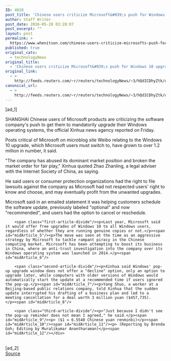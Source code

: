 ```yaml
---
ID: 4028
post_title: 'Chinese users criticize Microsoft&#039;s push for Windows 10 upgrade: Xinhua'
author: Staff Writer
post_date: 2016-05-28 03:28:07
post_excerpt: ""
layout: post
permalink: >
  https://www.whenitson.com/chinese-users-criticize-microsofts-push-for-windows-10-upgrade-xinhua/
published: true
original_cats:
  - technologyNews
original_title:
  - 'Chinese users criticize Microsoft&#039;s push for Windows 10 upgrade: Xinhua'
original_link:
  - >
    http://feeds.reuters.com/~r/reuters/technologyNews/~3/hQdICDhyZtk/us-china-microsoft-windows-idUSKCN0YI0CK
canonical_url:
  - >
    http://feeds.reuters.com/~r/reuters/technologyNews/~3/hQdICDhyZtk/us-china-microsoft-windows-idUSKCN0YI0CK
---
```

 [ad_1]
<br><div id="articleText">
<span id="midArticle_start"/>

<span class="focusParagraph" readability="5"><p><span class="articleLocation">SHANGHAI</span> Chinese users of Microsoft products are criticizing the software company's push to get them to mandatorily upgrade their Windows operating systems, the official Xinhua news agency reported on Friday.</p></span><span id="midArticle_0"/><p>Posts critical of Microsoft on microblog site Weibo relating to the Windows 10 upgrade, which Microsoft users must switch to, have grown to over 1.2 million in number, it said.</p><span id="midArticle_1"/><p>"The company has abused its dominant market position and broken the market order for fair play," Xinhua quoted Zhao Zhanling, a legal adviser with the Internet Society of China, as saying.</p><span id="midArticle_2"/><p>He said users or consumer protection organizations had the right to file lawsuits against the company as Microsoft had not respected users' right to know and choose, and may eventually profit from the unwanted upgrades.</p><span id="midArticle_3"/><p>Microsoft said in an emailed statement it was helping customers schedule the software update, previously labeled "optional" and now "recommended", and users had the option to cancel or reschedule.</p><span id="midArticle_4"/>
        
        <span class="first-article-divide"/><p>Last year, Microsoft said it would offer free upgrades of Windows 10 to all Windows users, regardless of whether they are running genuine copies or not.</p><span id="midArticle_5"/><p>The move was seen at the time as an aggressive strategy by Microsoft to tackle rampant piracy in the Chinese computing market. Microsoft has been attempting to boost its business in China, where an anti-trust investigation into the company over its Windows operating system was launched in 2014.</p><span id="midArticle_6"/>
        
        <span class="second-article-divide"/><p>Xinhua said Windows' pop-up upgrade window does not offer a "decline" option, only an option to upgrade later, while computers with older versions of Windows would automatically start the update at a recommended time if users ignored the pop-up.</p><span id="midArticle_7"/><p>Yang Shuo, a worker at a Beijing-based public relations company, told Xinhua that the sudden update interrupted his drafting of a business plan and led to a meeting cancellation for a deal worth 3 million yuan ($457,735).    </p><span id="midArticle_8"/>
        
        <span class="third-article-divide"/><p>"Just because I didn't see the pop-up reminder does not mean I agreed," he said.</p><span id="midArticle_9"/><p> ($1 = 6.5540 Chinese yuan renminbi)</p><span id="midArticle_10"/><span id="midArticle_11"/><p> (Reporting by Brenda Goh; Editing by Muralikumar Anantharaman)</p><span id="midArticle_12"/></div>
<br>[ad_2]
<br><a href="http://feeds.reuters.com/~r/reuters/technologyNews/~3/hQdICDhyZtk/us-china-microsoft-windows-idUSKCN0YI0CK">Source </a>